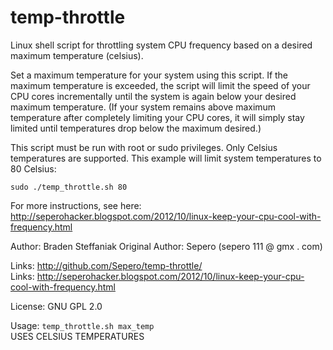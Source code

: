 temp-throttle
=============

Linux shell script for throttling system CPU frequency based on a desired maximum temperature (celsius).

Set a maximum temperature for your system using this script. If the maximum temperature is exceeded, the script will limit the speed of your CPU cores incrementally until the system is again below your desired maximum temperature. (If your system remains above maximum temperature after completely limiting your CPU cores, it will simply stay limited until temperatures drop below the maximum desired.)


This script must be run with root or sudo privileges. Only Celsius temperatures are supported. This example will limit system temperatures to 80 Celsius:

    sudo ./temp_throttle.sh 80


For more instructions, see here:  
http://seperohacker.blogspot.com/2012/10/linux-keep-your-cpu-cool-with-frequency.html


Author: Braden Steffaniak
Original Author: Sepero (sepero 111 @ gmx . com)

Links: http://github.com/Sepero/temp-throttle/  
Links: http://seperohacker.blogspot.com/2012/10/linux-keep-your-cpu-cool-with-frequency.html  

License: GNU GPL 2.0

Usage: `temp_throttle.sh max_temp`  
USES CELSIUS TEMPERATURES  
